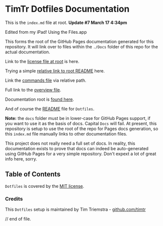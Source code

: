 # TimTr Dotfiles Documentation

This is the `index.md` file at root. **Update #7 March 17 4:34pm**

Edited from my iPad! Using the Files.app

This forms the root of the GitHub Pages documentation generated for this repository. It will link over to files within the `./Docs` folder of this repo for the actual documentation.

Link to the [license file at root](./license.html) is here.

Trying a simple [relative link to root README](./readme.html) here.
 
Link the [commands file](/Docs/commands.html) via relative path.

Full link to the [overview file](https://timtr.github.io/Dotfiles/Docs/overview.html).

Documentation root is [found here](https://timtr.github.io/Dotfiles/Docs/). 

And of course the [README](https://github.com/timtr/Dotfiles/) file for `Dotfiles`.

**Note:**  the `docs` folder must be in lower-case for GitHub Pages support, if you want to use it as the basis of docs. Capital `Docs` will fail. At present, this repository is setup to use the root of the repo for Pages docs generation, so this `index.md` file manually links to other documentation files.

This project does not really need a full set of docs. In reality, this documentation exists to prove that docs can indeed be auto-generated using GitHub Pages for a very simple repository. Don't expext a lot of great info here, sorry.


## Table of Contents

`Dotfiles` is covered by the [MIT license](./license-mit.html).



### Credits

This `Dotfiles` setup is maintained by Tim Triemstra - [github.com/timtr](https://github.com/timtr)


// end of file.
